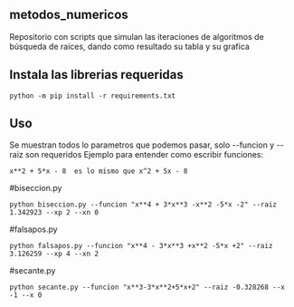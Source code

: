 ## metodos_numericos
Repositorio con scripts que simulan las iteraciones de algoritmos de búsqueda de raíces, dando como resultado su tabla y su grafica

## Instala las librerias requeridas

```
python -m pip install -r requirements.txt
```

## Uso

Se muestran todos lo parametros que podemos pasar, solo --funcion y --raiz son requeridos
Ejemplo para entender como escribir funciones:
```
x**2 + 5*x - 8  es lo mismo que x^2 + 5x - 8
```

#biseccion.py

```
python biseccion.py --funcion "x**4 + 3*x**3 -x**2 -5*x -2" --raiz 1.342923 --xp 2 --xn 0
```

#falsapos.py

```
python falsapos.py --funcion "x**4 - 3*x**3 +x**2 -5*x +2" --raiz 3.126259 --xp 4 --xn 2
```

#secante.py

```
python secante.py --funcion "x**3-3*x**2+5*x+2" --raiz -0.328268 --x -1 --x 0
```
